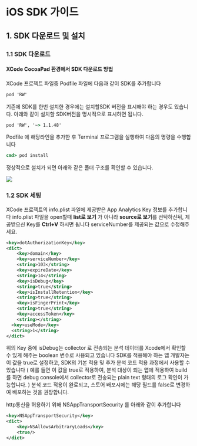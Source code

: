 # iOS SDK 가이드

## 1. SDK 다운로드 및 설치

### 1.1 SDK 다운로드

#### XCode CocoaPad 환경에서 SDK 다운로드 방법

XCode 프로젝트 파일중 Podfile 파일에 다음과 같이 SDK를 추가합니다

```bat
pod 'RW'
```

기존에 SDK를 한번 설치한 경우에는 설치할SDK 버전을 표시해야 하는 경우도 있습니다. 아래와 같이 설치할 SDK버전을 명시적으로 표시하면 됩니다.

```bat
pod 'RW', '~> 1.1.48'
```

Podfile 에 해당라인을 추가한 후 Terminal 프로그램을 실행하여 다음의 명령을 수행합니다

```bat
cmd> pod install
```
  
정상적으로 설치가 되면 아래와 같은 폴더 구조를 확인할 수 있습니다.

![](http://www.wisetracker.co.kr/wp-content/uploads/2020/11/RW_frameworks.png)

### 1.2 SDK 세팅

XCode 프로젝트의 info.plist 파일에 제공받은 App Analytics Key 정보를 추가합니다
info.plist 파일을 open할때 **list로 보기** 가 아니라 **source로 보기**를 선탁하신뒤, 제공받으신 Key를 **Ctrl+V** 하시면 됩니다
serviceNumber를 제공되는 값으로 수정해주세요.

```xml
<key>dotAuthorizationKey</key>
<dict>
	<key>domain</key>
	<key>serviceNumber</key>
	<string>103</string>
	<key>expireDate</key>
	<string>14</string>
	<key>isDebug</key>
	<string>true</string>
	<key>isInstallRetention</key>
	<string>true</string>
	<key>isFingerPrint</key>
	<string>true</string>
	<key>accessToken</key>
	<string></string>
  <key>useMode</key>
  <string>1</string>
</dict>
```

위의 Key 중에 isDebug는 collector 로 전송되는 분석 데이터를 Xcode에서 확인할 수 있게 해주는 boolean 변수로 사용되고 있습니다
SDK를 적용해야 하는 앱 개발자는 이 값을 true로 설정하고, SDK의 기본 적용 및 추가 분석 코드 적용 과정에서 사용할 수 있습니다
( 예를 들면 이 값을 true로 적용하여, 분석 대상이 되는 앱에 적용하여 build를 하면 debug console에서 collector로 전송되는 plain text 형태의 로그 확인이 가능합니다. )
분석 코드 적용이 완료되고, 스토어 배포시에는 해당 필드를 false로 변경하여 배포하는 것을 권장합니다.

http통신을 허용하기 위해 NSAppTransportSecurity 를 아래와 같이 추가합니다

```xml
<key>NSAppTransportSecurity</key>
<dict>
	<key>NSAllowsArbitraryLoads</key>
	<true/>
</dict>
```
